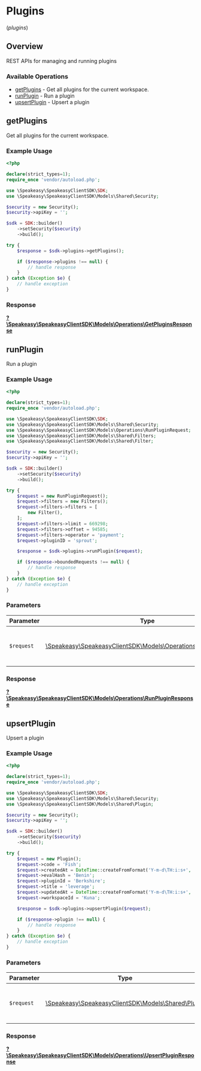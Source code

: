 # Plugins
(*plugins*)

## Overview

REST APIs for managing and running plugins

### Available Operations

* [getPlugins](#getplugins) - Get all plugins for the current workspace.
* [runPlugin](#runplugin) - Run a plugin
* [upsertPlugin](#upsertplugin) - Upsert a plugin

## getPlugins

Get all plugins for the current workspace.

### Example Usage

```php
<?php

declare(strict_types=1);
require_once 'vendor/autoload.php';

use \Speakeasy\SpeakeasyClientSDK\SDK;
use \Speakeasy\SpeakeasyClientSDK\Models\Shared\Security;

$security = new Security();
$security->apiKey = '';

$sdk = SDK::builder()
    ->setSecurity($security)
    ->build();

try {
    $response = $sdk->plugins->getPlugins();

    if ($response->plugins !== null) {
        // handle response
    }
} catch (Exception $e) {
    // handle exception
}
```


### Response

**[?\Speakeasy\SpeakeasyClientSDK\Models\Operations\GetPluginsResponse](../../models/operations/GetPluginsResponse.md)**


## runPlugin

Run a plugin

### Example Usage

```php
<?php

declare(strict_types=1);
require_once 'vendor/autoload.php';

use \Speakeasy\SpeakeasyClientSDK\SDK;
use \Speakeasy\SpeakeasyClientSDK\Models\Shared\Security;
use \Speakeasy\SpeakeasyClientSDK\Models\Operations\RunPluginRequest;
use \Speakeasy\SpeakeasyClientSDK\Models\Shared\Filters;
use \Speakeasy\SpeakeasyClientSDK\Models\Shared\Filter;

$security = new Security();
$security->apiKey = '';

$sdk = SDK::builder()
    ->setSecurity($security)
    ->build();

try {
    $request = new RunPluginRequest();
    $request->filters = new Filters();
    $request->filters->filters = [
        new Filter(),
    ];
    $request->filters->limit = 669298;
    $request->filters->offset = 94585;
    $request->filters->operator = 'payment';
    $request->pluginID = 'sprout';

    $response = $sdk->plugins->runPlugin($request);

    if ($response->boundedRequests !== null) {
        // handle response
    }
} catch (Exception $e) {
    // handle exception
}
```

### Parameters

| Parameter                                                                                                       | Type                                                                                                            | Required                                                                                                        | Description                                                                                                     |
| --------------------------------------------------------------------------------------------------------------- | --------------------------------------------------------------------------------------------------------------- | --------------------------------------------------------------------------------------------------------------- | --------------------------------------------------------------------------------------------------------------- |
| `$request`                                                                                                      | [\Speakeasy\SpeakeasyClientSDK\Models\Operations\RunPluginRequest](../../models/operations/RunPluginRequest.md) | :heavy_check_mark:                                                                                              | The request object to use for the request.                                                                      |


### Response

**[?\Speakeasy\SpeakeasyClientSDK\Models\Operations\RunPluginResponse](../../models/operations/RunPluginResponse.md)**


## upsertPlugin

Upsert a plugin

### Example Usage

```php
<?php

declare(strict_types=1);
require_once 'vendor/autoload.php';

use \Speakeasy\SpeakeasyClientSDK\SDK;
use \Speakeasy\SpeakeasyClientSDK\Models\Shared\Security;
use \Speakeasy\SpeakeasyClientSDK\Models\Shared\Plugin;

$security = new Security();
$security->apiKey = '';

$sdk = SDK::builder()
    ->setSecurity($security)
    ->build();

try {
    $request = new Plugin();
    $request->code = 'Fish';
    $request->createdAt = DateTime::createFromFormat('Y-m-d\TH:i:s+', '2022-10-19T07:21:05.021Z');
    $request->evalHash = 'Benin';
    $request->pluginId = 'Berkshire';
    $request->title = 'leverage';
    $request->updatedAt = DateTime::createFromFormat('Y-m-d\TH:i:s+', '2022-07-16T00:30:19.338Z');
    $request->workspaceId = 'Kuna';

    $response = $sdk->plugins->upsertPlugin($request);

    if ($response->plugin !== null) {
        // handle response
    }
} catch (Exception $e) {
    // handle exception
}
```

### Parameters

| Parameter                                                                           | Type                                                                                | Required                                                                            | Description                                                                         |
| ----------------------------------------------------------------------------------- | ----------------------------------------------------------------------------------- | ----------------------------------------------------------------------------------- | ----------------------------------------------------------------------------------- |
| `$request`                                                                          | [\Speakeasy\SpeakeasyClientSDK\Models\Shared\Plugin](../../models/shared/Plugin.md) | :heavy_check_mark:                                                                  | The request object to use for the request.                                          |


### Response

**[?\Speakeasy\SpeakeasyClientSDK\Models\Operations\UpsertPluginResponse](../../models/operations/UpsertPluginResponse.md)**

